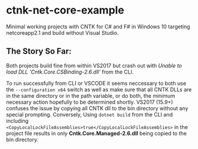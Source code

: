 # ctnk-net-core-example
Minimal working projects with CNTK for C# and F# in Windows 10 targeting netcoreapp2.1 and build without Visual Studio.

## The Story So Far: 
Both projects build fine from within VS2017 but crash out with _Unable to load DLL 'Cntk.Core.CSBinding-2.6.dll'_ from the CLI.

To run successfully from CLI or VSCODE it seems neccessary to both use the `--configuration x64` switch as well as make sure that all CNTK DLLs are in the same directory or in the path variable, or do both, the minimum necessary action hopefully to be determined shortly. VS2017 (15.9+) confuses the issue by copying all CNTK dll to the bin directory without any special prompting. Conversely, Using `dotnet build` from the CLI and including `<CopyLocalLockFileAssemblies>true</CopyLocalLockFileAssemblies>` in the project file results in only **Cntk.Core.Managed-2.6.dll** being copied to the bin directory.
